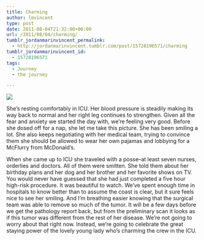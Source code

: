 ```yaml
---
title: Charming
author: lmvincent
type: post
date: 2011-08-04T21:32:00+00:00
url: /2011/08/04/charming/
tumblr_jordanmarinvincent_permalink:
  - http://jordanmarinvincent.tumblr.com/post/15728196571/charming
tumblr_jordanmarinvincent_id:
  - 15728196571
tags:
  - Journey
  - the journey

---
```

![][1]

She&rsquo;s resting comfortably in ICU. Her blood pressure is steadily making its way back to normal and her right leg continues to strengthen. Given all the fear and anxiety we started the day with, we&rsquo;re feeling very good. Before she dosed off for a nap, she let me take this picture. She has been smiling a lot. She also keeps negotiating with her medical team, trying to convince them she should be allowed to wear her own pajamas and lobbying for a McFlurry from McDonald&rsquo;s.

When she came up to ICU she traveled with a posse&ndash;at least seven nurses, orderlies and doctors. All of them were smitten. She told them about her birthday plans and her dog and her brother and her favorite shows on TV. You would never have guessed that she had just completed a five hour high-risk procedure. It was beautiful to watch. We&rsquo;ve spent enough time in hospitals to know better than to assume the coast is clear, but it sure feels nice to see her smiling. And I&rsquo;m breathing easier knowing that the surgical team was able to remove so much of the tumor. It will be a few days before we get the pathology report back, but from the preliminary scan it looks as if this tumor was different from the rest of her disease. We&rsquo;re not going to worry about that right now. Instead, we&rsquo;re going to celebrate the great staying power of the lovely young lady who&rsquo;s charming the crew in the ICU.

 [1]: http://media.tumblr.com/tumblr_lyudbb6kcb1r5aaue.png